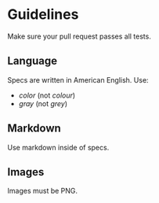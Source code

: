 # Guidelines

Make sure your pull request passes all tests.

## Language

Specs are written in American English. Use:

* *color* (not *colour*)
* *gray* (not *grey*)

## Markdown

Use markdown inside of specs.

## Images

Images must be PNG.
